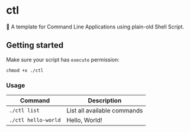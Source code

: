 # ctl
🐚 A template for Command Line Applications using plain-old Shell Script.

## Getting started

Make sure your script has `execute` permission:
```shell
chmod +x ./ctl
```

### Usage

| Command | Description |
| --- | --- |
| `./ctl list` | List all available commands |
| `./ctl hello-world` | Hello, World! |
